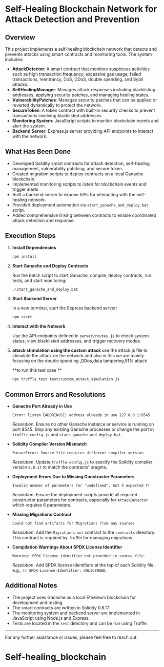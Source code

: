 # Self-Healing Blockchain Network for Attack Detection and Prevention

## Overview

This project implements a self-healing blockchain network that detects and prevents attacks using smart contracts and monitoring tools. The system includes:

- **AttackDetector**: A smart contract that monitors suspicious activities such as high transaction frequency, excessive gas usage, failed transactions, reentrancy, DoS, DDoS, double spending, and Sybil attacks.
- **SelfHealingManager**: Manages attack responses including blacklisting addresses, applying security patches, and managing healing states.
- **VulnerabilityPatches**: Manages security patches that can be applied or reverted dynamically to protect the network.
- **SecureToken**: A token contract with built-in security checks to prevent transactions involving blacklisted addresses.
- **Monitoring System**: JavaScript scripts to monitor blockchain events and alert the system.
- **Backend Server**: Express.js server providing API endpoints to interact with the network.

## What Has Been Done

- Developed Solidity smart contracts for attack detection, self-healing management, vulnerability patching, and secure token.
- Created migration scripts to deploy contracts on a local Ganache blockchain.
- Implemented monitoring scripts to listen for blockchain events and trigger alerts.
- Built a backend server to expose APIs for interacting with the self-healing network.
- Provided deployment automation via `start_ganache_and_deploy.bat` script.
- Added comprehensive linking between contracts to enable coordinated attack detection and response.

## Execution Steps

1. **Install Dependencies**

   ```bash
   npm install
   ```

2. **Start Ganache and Deploy Contracts**

   Run the batch script to start Ganache, compile, deploy contracts, run tests, and start monitoring:

   ```bash
   .\start_ganache_and_deploy.bat
   ```

3. **Start Backend Server**

   In a new terminal, start the Express backend server:

   ```bash
   npm start
   ```

4. **Interact with the Network**

   Use the API endpoints defined in `server/routes.js` to check system status, view blacklisted addresses, and trigger recovery modes.
5. **attack stimulation using the custom attack**
    use the attack.js file to stimulate the attack on the network
    and also in this we are mainly focusing on the double spending ,DDos,data tampering,51% attack 

    **to run this test case **
    
     ```bash
     npx truffle test test/custom_attack_simulation.js
    ```


## Common Errors and Resolutions

- **Ganache Port Already in Use**

  ```
  Error: listen EADDRINUSE: address already in use 127.0.0.1:8545
  ```

  *Resolution*: Ensure no other Ganache instance or service is running on port 8545. Stop any existing Ganache processes or change the port in `truffle-config.js` and `start_ganache_and_deploy.bat`.

- **Solidity Compiler Version Mismatch**

  ```
  ParserError: Source file requires different compiler version
  ```

  *Resolution*: Update `truffle-config.js` to specify the Solidity compiler version `0.8.17` to match the contracts' pragma.

- **Deployment Errors Due to Missing Constructor Parameters**

  ```
  Invalid number of parameters for "undefined". Got X expected Y!
  ```

  *Resolution*: Ensure the deployment scripts provide all required constructor parameters for contracts, especially for `AttackDetector` which requires 6 parameters.

- **Missing Migrations Contract**

  ```
  Could not find artifacts for Migrations from any sources
  ```

  *Resolution*: Add the `Migrations.sol` contract to the `contracts` directory. This contract is required by Truffle for managing migrations.

- **Compilation Warnings About SPDX License Identifier**

  ```
  Warning: SPDX license identifier not provided in source file.
  ```

  *Resolution*: Add SPDX license identifiers at the top of each Solidity file, e.g., `// SPDX-License-Identifier: UNLICENSED`.

## Additional Notes

- The project uses Ganache as a local Ethereum blockchain for development and testing.
- The smart contracts are written in Solidity 0.8.17.
- The monitoring system and backend server are implemented in JavaScript using Node.js and Express.
- Tests are located in the `test` directory and can be run using Truffle.

---

For any further assistance or issues, please feel free to reach out.
# Self-healing_blockchain
